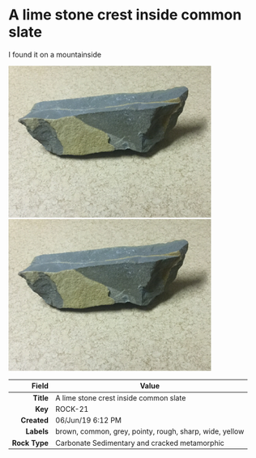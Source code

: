 # A lime stone crest inside common slate
I found it on a mountainside




<img height="300px" src="10031.jpg"/>
<img height="300px" src="10098.jpg"/>

|       Field | Value                   |
|------------:|-------------------------|
|   **Title** | A lime stone crest inside common slate |
|     **Key** | ROCK-21 |
| **Created** | 06/Jun/19 6:12 PM |
| **Labels** | brown, common, grey, pointy, rough, sharp, wide, yellow |
| **Rock Type** | Carbonate Sedimentary and cracked metamorphic |

        